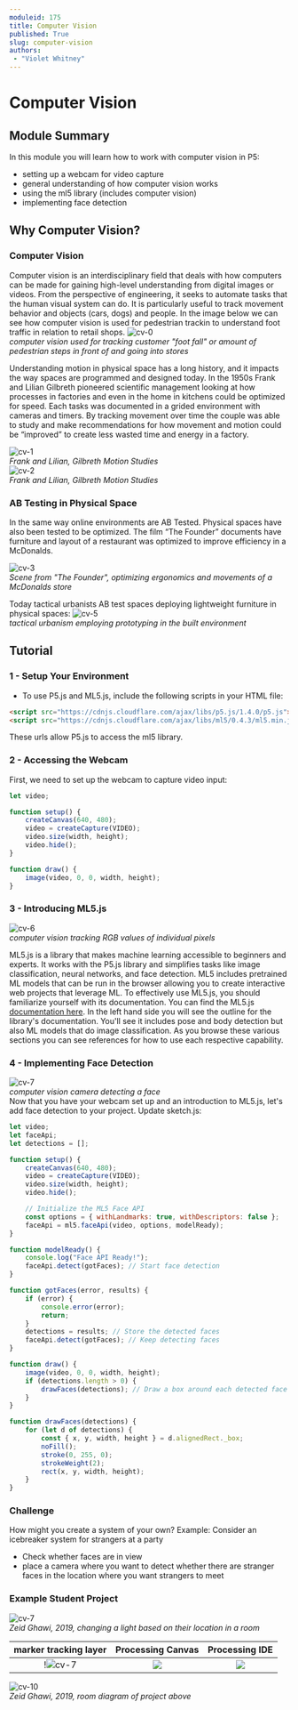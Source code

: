 ```yaml
---
moduleid: 175
title: Computer Vision
published: True
slug: computer-vision
authors:
 - "Violet Whitney"
---
```

# Computer Vision
## Module Summary
In this module you will learn how to work with computer vision in P5: 
- setting up a webcam for video capture
- general understanding of how computer vision works
- using the ml5 library (includes computer vision)
- implementing face detection

## Why Computer Vision?

### Computer Vision
Computer vision is an interdisciplinary field that deals with how computers can be made for gaining high-level understanding from digital images or videos. From the perspective of engineering, it seeks to automate tasks that the human visual system can do.
It is particularly useful to track movement behavior and objects (cars, dogs) and people. In the image below we can see how computer vision is used for pedestrian trackin to understand foot traffic in relation to retail shops.
![cv-0](images/cv-0.gif#img-left)    
*computer vision used for tracking customer "foot fall" or amount of pedestrian steps in front of and going into stores*   

Understanding motion in physical space has a long history, and it impacts the way spaces are programmed and designed today.
In the 1950s Frank and Lilian Gilbreth pioneered scientific management looking at how processes in factories and even in the home in kitchens could be optimized for speed. Each tasks was documented in a grided environment with cameras and timers. By tracking movement over time the couple was able to study and make recommendations for how movement and motion could be “improved” to create less wasted time and energy in a factory.

![cv-1](images/cv-1.jpeg#img-left)   
*Frank and Lilian, Gilbreth Motion Studies*   
![cv-2](images/cv-2.gif#img-left)    
*Frank and Lilian, Gilbreth Motion Studies*   

### AB Testing in Physical Space
In the same way online environments are AB Tested. Physical spaces have also been tested to be optimized. The film “The Founder” documents have furniture and layout of a restaurant was optimized to improve efficiency in a McDonalds.

![cv-3](images/cv-3.jpeg#img-left)    
*Scene from "The Founder", optimizing ergonomics and movements of a McDonalds store*    

Today tactical urbanists AB test spaces deploying lightweight furniture in physical spaces:
![cv-5](images/cv-5.jpeg#img-left)    
*tactical urbanism employing prototyping in the built environment*   

## Tutorial
### 1 - Setup Your Environment
- To use P5.js and ML5.js, include the following scripts in your HTML file:
```html
<script src="https://cdnjs.cloudflare.com/ajax/libs/p5.js/1.4.0/p5.js"></script>
<script src="https://cdnjs.cloudflare.com/ajax/libs/ml5/0.4.3/ml5.min.js"></script>

```
These urls allow P5.js to access the ml5 library.

### 2 - Accessing the Webcam
First, we need to set up the webcam to capture video input:

```javascript
let video;

function setup() {
    createCanvas(640, 480);
    video = createCapture(VIDEO); 
    video.size(width, height); 
    video.hide(); 
}

function draw() {
    image(video, 0, 0, width, height); 
}

```

### 3 - Introducing ML5.js
 ![cv-6](images/cv-6.png#img-left)    
 *computer vision tracking RGB values of individual pixels*   
 
ML5.js is a library that makes machine learning accessible to beginners and experts. It works with the P5.js library and simplifies tasks like image classification, neural networks, and face detection. ML5 includes pretrained ML models that can be run in the browser allowing you to create interactive web projects that leverage ML.
To effectively use ML5.js, you should familiarize yourself with its documentation. You can find the ML5.js [documentation here](https://learn.ml5js.org/#/).
In the left hand side you will see the outline for the library's documentation. You'll see it includes pose and body detection but also ML models that do image classification. As you browse these various sections you can see references for how to use each respective capability.
 

### 4 - Implementing Face Detection
 ![cv-7](images/cv-7.gif#img-left)    
  *computer vision camera detecting a face*   
Now that you have your webcam set up and an introduction to ML5.js, let's add face detection to your project.
Update sketch.js:
```javascript
let video;
let faceApi;
let detections = [];

function setup() {
    createCanvas(640, 480);
    video = createCapture(VIDEO);
    video.size(width, height);
    video.hide();

    // Initialize the ML5 Face API
    const options = { withLandmarks: true, withDescriptors: false };
    faceApi = ml5.faceApi(video, options, modelReady);
}

function modelReady() {
    console.log("Face API Ready!");
    faceApi.detect(gotFaces); // Start face detection
}

function gotFaces(error, results) {
    if (error) {
        console.error(error);
        return;
    }
    detections = results; // Store the detected faces
    faceApi.detect(gotFaces); // Keep detecting faces
}

function draw() {
    image(video, 0, 0, width, height);
    if (detections.length > 0) {
        drawFaces(detections); // Draw a box around each detected face
    }
}

function drawFaces(detections) {
    for (let d of detections) {
        const { x, y, width, height } = d.alignedRect._box;
        noFill();
        stroke(0, 255, 0);
        strokeWeight(2);
        rect(x, y, width, height);
    }
}

```

 
### Challenge
How might you create a system of your own?
Example: Consider an icebreaker system for strangers at a party
- Check whether faces are in view
- place a camera where you want to detect whether there are stranger faces in the location where you want strangers to meet

### Example Student Project 
 ![cv-7](images/cv-11.gif#img-left)    
 *Zeid Ghawi, 2019, changing a light based on their location in a room*   
 
 marker tracking layer          |  Processing Canvas      |  Processing IDE  
:-------------------------:|:-------------------------:|:-------------------------:
!![cv-7](images/cv-12.gif#img-left)  | ![](images/cv-14.gif#img-left)   | ![](images/cv-13.gif#img-left)

 ![cv-10](images/cv-10.png#img-left)   
 *Zeid Ghawi, 2019, room diagram of project above*   
 

